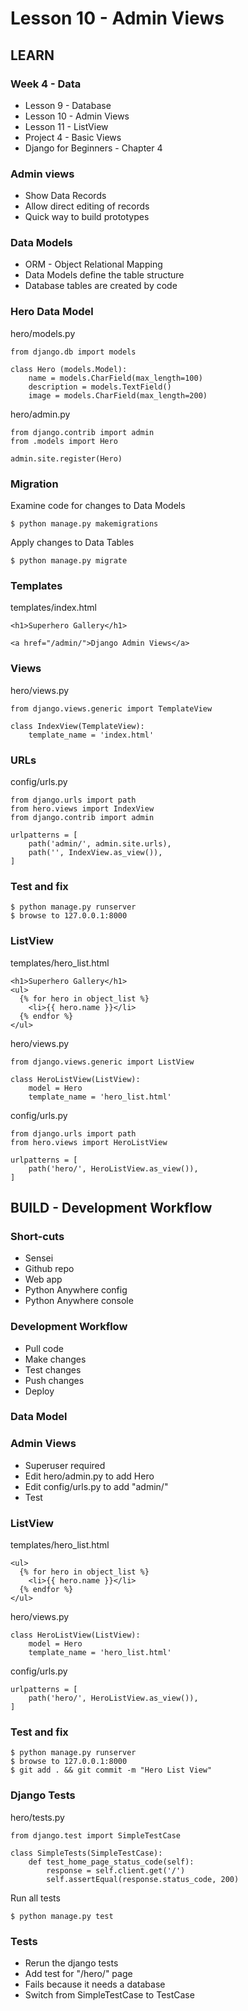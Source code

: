# Lesson 10 - Admin Views

## LEARN

### Week 4 - Data
* Lesson 9 - Database
* Lesson 10 - Admin Views
* Lesson 11 - ListView
* Project 4 - Basic Views
* Django for Beginners - Chapter 4


### Admin views
* Show Data Records
* Allow direct editing of records
* Quick way to build prototypes


### Data Models
- ORM - Object Relational Mapping
- Data Models define the table structure
- Database tables are created by code


### Hero Data Model

hero/models.py

    from django.db import models

    class Hero (models.Model):
        name = models.CharField(max_length=100)
        description = models.TextField()
        image = models.CharField(max_length=200)

hero/admin.py

    from django.contrib import admin
    from .models import Hero

    admin.site.register(Hero)


### Migration
Examine code for changes to Data Models

    $ python manage.py makemigrations

Apply changes to Data Tables

    $ python manage.py migrate


### Templates

templates/index.html

    <h1>Superhero Gallery</h1>

    <a href="/admin/">Django Admin Views</a>


### Views

hero/views.py

    from django.views.generic import TemplateView

    class IndexView(TemplateView):
        template_name = 'index.html'


### URLs

config/urls.py

    from django.urls import path
    from hero.views import IndexView
    from django.contrib import admin

    urlpatterns = [
        path('admin/', admin.site.urls),
        path('', IndexView.as_view()),
    ]


### Test and fix

    $ python manage.py runserver
    $ browse to 127.0.0.1:8000


### ListView

templates/hero_list.html

    <h1>Superhero Gallery</h1>
    <ul>
      {% for hero in object_list %}
        <li>{{ hero.name }}</li>
      {% endfor %}
    </ul>

hero/views.py

    from django.views.generic import ListView

    class HeroListView(ListView):
        model = Hero
        template_name = 'hero_list.html'

config/urls.py

    from django.urls import path
    from hero.views import HeroListView

    urlpatterns = [
        path('hero/', HeroListView.as_view()),
    ]



## BUILD - Development Workflow

### Short-cuts
* Sensei
* Github repo
* Web app
* Python Anywhere config
* Python Anywhere console


### Development Workflow
* Pull code
* Make changes
* Test changes
* Push changes
* Deploy


### Data Model

### Admin Views
* Superuser required
* Edit hero/admin.py to add Hero
* Edit config/urls.py to add "admin/"
* Test


### ListView
templates/hero_list.html

    <ul>
      {% for hero in object_list %}
        <li>{{ hero.name }}</li>
      {% endfor %}
    </ul>

hero/views.py

    class HeroListView(ListView):
        model = Hero
        template_name = 'hero_list.html'

config/urls.py

    urlpatterns = [
        path('hero/', HeroListView.as_view()),
    ]


### Test and fix

    $ python manage.py runserver
    $ browse to 127.0.0.1:8000
    $ git add . && git commit -m "Hero List View"


### Django Tests

hero/tests.py

    from django.test import SimpleTestCase

    class SimpleTests(SimpleTestCase):
        def test_home_page_status_code(self):
            response = self.client.get('/')
            self.assertEqual(response.status_code, 200)

Run all tests

    $ python manage.py test


### Tests
* Rerun the django tests
* Add test for "/hero/" page
* Fails because it needs a database
* Switch from SimpleTestCase to TestCase



